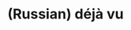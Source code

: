 ---
layout: default
category: mega
lang: en
title: (Russian) déjà vu
slug: deja-vu
tags: apple emo retro stuff 
postid: 37
translated: no
---